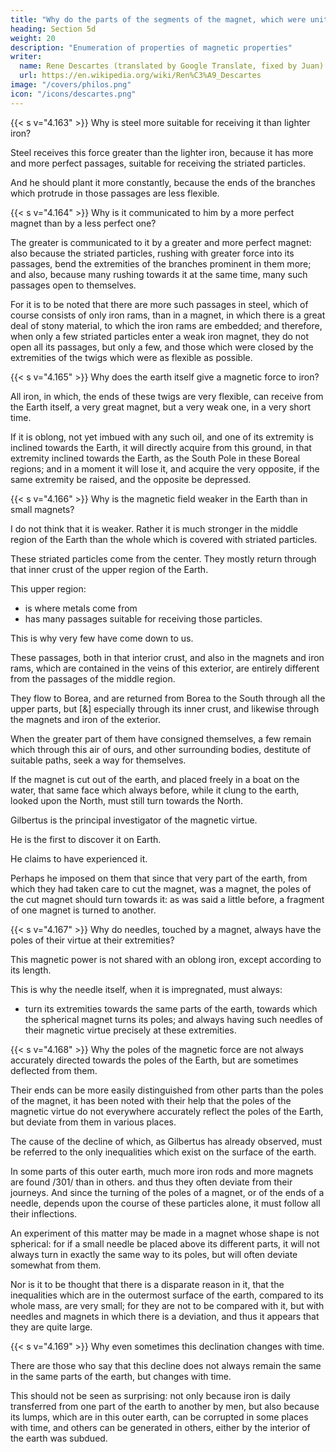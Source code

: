 ```yaml
---
title: "Why do the parts of the segments of the magnet, which were united before the section, also repel each other?"
heading: Section 5d
weight: 20
description: "Enumeration of properties of magnetic properties"
writer:
  name: Rene Descartes (translated by Google Translate, fixed by Juan)
  url: https://en.wikipedia.org/wiki/Ren%C3%A9_Descartes
image: "/covers/philos.png"
icon: "/icons/descartes.png"
---
```



{{< s v="4.163" >}} Why is steel more suitable for receiving it than lighter iron?

Steel receives this force greater than the lighter iron, because it has more and more perfect passages, suitable for receiving the striated particles. 

And he should plant it more constantly, because the ends of the branches which protrude in those passages are less flexible.


{{< s v="4.164" >}} Why is it communicated to him by a more perfect magnet than by a less perfect one?

The greater is communicated to it by a greater and more perfect magnet: also because the striated particles, rushing with greater force into its passages, bend the extremities of the branches prominent in them more; and also, because many rushing towards it at the same time, many such passages open to themselves. 

For it is to be noted that there are more such passages in steel, which of course consists of only iron rams, than in a magnet, in which there is a great deal of stony material, to which the iron rams are embedded; and therefore, when only a few striated particles enter a weak iron magnet, they do not open all its passages, but only a few, and those which were closed by the extremities of the twigs which were as flexible as possible.


{{< s v="4.165" >}} Why does the earth itself give a magnetic force to iron?

All iron, in which, the ends of these twigs are very flexible, can receive from the Earth itself, a very great magnet, but a very weak one,  in a very short time.

If it is oblong, not yet imbued with any such oil, and one of its extremity is inclined towards the Earth, it will directly acquire from this ground, in that extremity inclined towards the Earth, as the South Pole in these Boreal regions; and in a moment it will lose it, and acquire the very opposite, if the same extremity be raised, and the opposite be depressed.


{{< s v="4.166" >}} Why is the magnetic field weaker in the Earth than in small magnets?

I do not think that it is weaker. Rather it is much stronger in the middle region of the Earth than the whole which is covered with striated particles. 

These striated particles come from the center. They mostly return through that inner crust of the upper region of the Earth. 

This upper region:
- is where metals come from
- has many passages suitable for receiving those particles. 

This is why very few have come down to us.

These passages, both in that interior crust, and also in the magnets and iron rams, which are contained in the veins of this exterior, are entirely different from the passages of the middle region.

They flow to Borea, and are returned from Borea to the South through all the upper parts, but [&] especially through its inner crust, and likewise through the magnets and iron of the exterior.

When the greater part of them have consigned themselves, a few remain which through this air of ours, and other surrounding bodies, destitute of suitable paths, seek a way for themselves.

If the magnet is cut out of the earth, and placed freely in a boat on the water, that same face which always before, while it clung to the earth, looked upon the North, must still turn towards the North.

Gilbertus is the principal investigator of the magnetic virtue.

He is the first to discover it on Earth.

He claims to have experienced it. 

<!-- Nor do I care that others think they have seen the contrary; for  -->

Perhaps he imposed on them that since that very part of the earth, from which they had taken care to cut the magnet, was a magnet, the poles of the cut magnet should turn towards it: as was said a little before, a fragment of one magnet is turned to another.


{{< s v="4.167" >}} Why do needles, touched by a magnet, always have the poles of their virtue at their extremities?

This magnetic power is not shared with an oblong iron, except according to its length.

This is why the needle itself, when it is impregnated, must always:
- turn its extremities towards the same parts of the earth, towards which the spherical magnet turns its poles; and always having such needles of their magnetic virtue precisely at these extremities.


{{< s v="4.168" >}} Why the poles of the magnetic force are not always accurately directed towards the poles of the Earth, but are sometimes deflected from them.

Their ends can be more easily distinguished from other parts than the poles of the magnet, it has been noted with their help that the poles of the magnetic virtue do not everywhere accurately reflect the poles of the Earth, but deviate from them in various places. 

The cause of the decline of which, as Gilbertus has already observed, must be referred to the only inequalities which exist on the surface of the earth.

In some parts of this outer earth, much more iron rods and more magnets are found /301/ than in others. and thus they often deviate from their journeys. And since the turning of the poles of a magnet, or of the ends of a needle, depends upon the course of these particles alone, it must follow all their inflections. 

An experiment of this matter may be made in a magnet whose shape is not spherical: for if a small needle be placed above its different parts, it will not always turn in exactly the same way to its poles, but will often deviate somewhat from them. 

Nor is it to be thought that there is a disparate reason in it, that the inequalities which are in the outermost surface of the earth, compared to its whole mass, are very small; for they are not to be compared with it, but with needles and magnets in which there is a deviation, and thus it appears that they are quite large.


{{< s v="4.169" >}} Why even sometimes this declination changes with time.

There are those who say that this decline does not always remain the same in the same parts of the earth, but changes with time.

This should not be seen as surprising: not only because iron is daily transferred from one part of the earth to another by men, but also because its lumps, which are in this outer earth, can be corrupted in some places with time, and others can be generated in others, either by the interior of the earth was subdued.
